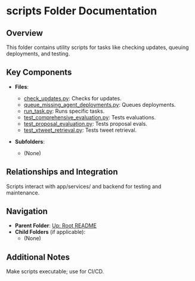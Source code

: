 # scripts Folder Documentation

## Overview
This folder contains utility scripts for tasks like checking updates, queuing deployments, and testing.

## Key Components
- **Files**:
  - [check_updates.py](check_updates.py): Checks for updates.
  - [queue_missing_agent_deployments.py](queue_missing_agent_deployments.py): Queues deployments.
  - [run_task.py](run_task.py): Runs specific tasks.
  - [test_comprehensive_evaluation.py](test_comprehensive_evaluation.py): Tests evaluations.
  - [test_proposal_evaluation.py](test_proposal_evaluation.py): Tests proposal evals.
  - [test_xtweet_retrieval.py](test_xtweet_retrieval.py): Tests tweet retrieval.

- **Subfolders**:
  - (None)

## Relationships and Integration
Scripts interact with app/services/ and backend for testing and maintenance.

## Navigation
- **Parent Folder**: [Up: Root README](../README.md)
- **Child Folders** (if applicable): 
  - (None)

## Additional Notes
Make scripts executable; use for CI/CD.
